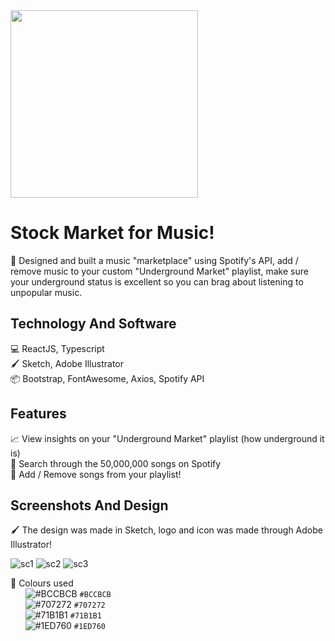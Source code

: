 <img src="https://i.imgur.com/kLXIwec.png" data-canonical-src="https://i.imgur.com/kLXIwec.png" width="300" />

# Stock Market for Music!
🚀 Designed and built a music "marketplace" using Spotify's API, add / remove music to your custom "Underground Market" playlist, make sure your underground status is excellent so you can brag about listening to unpopular music. 

## Technology And Software
💻 ReactJS, Typescript <br/>
🖌 Sketch, Adobe Illustrator <br />
📦 Bootstrap, FontAwesome, Axios, Spotify API

## Features
📈 View insights on your "Underground Market" playlist (how underground it is) <br />
🔎 Search through the 50,000,000 songs on Spotify <br />
🎵 Add / Remove songs from your playlist! <br />

## Screenshots And Design
🖌 The design was made in Sketch, logo and icon was made through Adobe Illustrator!<br />

![sc1](https://i.imgur.com/8yxOloQ.png)
![sc2](https://i.imgur.com/uY0RZnb.png)
![sc3](https://i.imgur.com/G8A27L2.png)

🎨 Colours used <br />
&nbsp;&nbsp;&nbsp;&nbsp;&nbsp; ![#BCCBCB](https://via.placeholder.com/15/BCCBCB/000000?text=+) `#BCCBCB` <br />
&nbsp;&nbsp;&nbsp;&nbsp;&nbsp; ![#707272](https://via.placeholder.com/15/707272/000000?text=+) `#707272` <br />
&nbsp;&nbsp;&nbsp;&nbsp;&nbsp; ![#71B1B1](https://via.placeholder.com/15/71B1B1/000000?text=+) `#71B1B1` <br />
&nbsp;&nbsp;&nbsp;&nbsp;&nbsp; ![#1ED760](https://via.placeholder.com/15/1ED760/000000?text=+) `#1ED760` <br />


